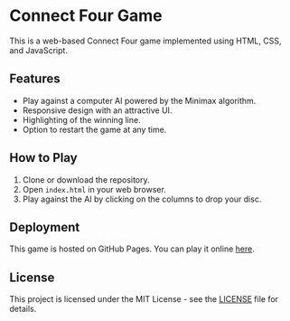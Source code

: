 # Connect Four Game

This is a web-based Connect Four game implemented using HTML, CSS, and JavaScript.

## Features

- Play against a computer AI powered by the Minimax algorithm.
- Responsive design with an attractive UI.
- Highlighting of the winning line.
- Option to restart the game at any time.

## How to Play

1. Clone or download the repository.
2. Open `index.html` in your web browser.
3. Play against the AI by clicking on the columns to drop your disc.

## Deployment

This game is hosted on GitHub Pages. You can play it online [here](https://pgspears.github.io/connect-four/).

## License

This project is licensed under the MIT License - see the [LICENSE](LICENSE) file for details.
